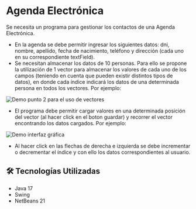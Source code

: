 
# Agenda Electrónica

Se necesita un programa para gestionar los contactos de una Agenda Electrónica.

* En la agenda se debe permitir ingresar los siguientes datos: dni, nombre, apellido, fecha de nacimiento, teléfono y dirección (cada uno en su correspondiente textField).
* Se necesitan almacenar los datos de 10 personas. Para ello se propone la utilización de 1 vector para almacenar los valores de cada uno de los campos (teniendo en cuenta que pueden existir distintos tipos de datos), en donde cada índice indicará los datos de una determinada persona en todos los vectores. Por ejemplo:

![Demo punto 2 para el uso de vectores](https://github.com/CasasPIERO/AgendaElectronica/assets/76080568/1701e95a-694f-4f65-a5c6-294534e7a37b)
* El programa debe permitir cargar valores en una determinada posición del vector (al hacer click en el boton guardar) y recorrer el vector encontrando los datos cargados. Por ejemplo:

![Demo interfaz gráfica](https://github.com/CasasPIERO/AgendaElectronica/assets/76080568/b7c77255-f0fc-44b3-85e0-e64a3506be7f)
* Al hacer click en las flechas de derecha e izquierda se debe incrementar o decrementar el índice y con ello los datos correspondientes al usuario.


## 🛠 Tecnologías Utilizadas
* Java 17
* Swing
* NetBeans 21
